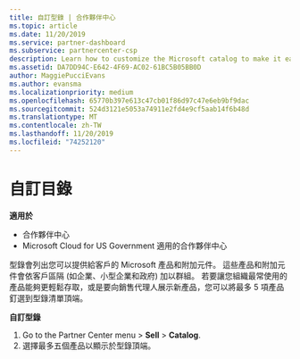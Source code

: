```yaml
---
title: 自訂型錄 | 合作夥伴中心
ms.topic: article
ms.date: 11/20/2019
ms.service: partner-dashboard
ms.subservice: partnercenter-csp
description: Learn how to customize the Microsoft catalog to make it easier to access the partner offers or products your organization most uses.
ms.assetid: DA7DD94C-E642-4F69-AC02-61BC5B05BB0D
author: MaggiePucciEvans
ms.author: evansma
ms.localizationpriority: medium
ms.openlocfilehash: 65770b397e613c47cb01f86d97c47e6eb9bf9dac
ms.sourcegitcommit: 524d3121e5053a74911e2fd4e9cf5aab14f6b48d
ms.translationtype: MT
ms.contentlocale: zh-TW
ms.lasthandoff: 11/20/2019
ms.locfileid: "74252120"
---
```

# <a name="customize-the-catalog"></a>自訂目錄

**適用於**

-  合作夥伴中心
-  Microsoft Cloud for US Government 適用的合作夥伴中心


型錄會列出您可以提供給客戶的 Microsoft 產品和附加元件。 這些產品和附加元件會依客戶區隔 (如企業、小型企業和政府) 加以群組。 若要讓您組織最常使用的產品能夠更輕鬆存取，或是要向銷售代理人展示新產品，您可以將最多 5 項產品釘選到型錄清單頂端。

**自訂型錄**

1.  Go to the Partner Center menu &gt; **Sell** &gt; **Catalog**.
2.  選擇最多五個產品以顯示於型錄頂端。

 

 



